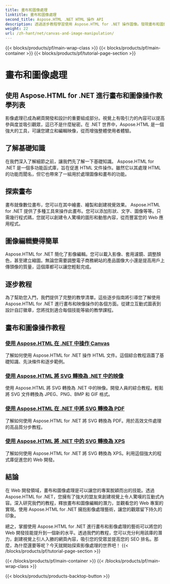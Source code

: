 ```yaml
---
title: 畫布和圖像處理
linktitle: 畫布和圖像處理
second_title: Aspose.HTML .NET HTML 操作 API
description: 透過逐步教程學習使用 Aspose.HTML for .NET 操作圖像。發現畫布和圖像編輯的力量。
weight: 22
url: /zh-hant/net/canvas-and-image-manipulation/
---
```


{{< blocks/products/pf/main-wrap-class >}}
{{< blocks/products/pf/main-container >}}
{{< blocks/products/pf/tutorial-page-section >}}

# 畫布和圖像處理


## 使用 Aspose.HTML for .NET 進行畫布和圖像操作教學列表

影像處理已成為網頁開發和設計的重要組成部分。視覺上有吸引力的內容可以提高參與度並吸引觀眾，這已不是什麼秘密。在 .NET 世界中，Aspose.HTML 是一個強大的工具，可讓您建立和編輯映像，從而增強整體使用者體驗。

## 了解基礎知識

在我們深入了解細節之前，讓我們先了解一下基礎知識。 Aspose.HTML for .NET 是一個多功能函式庫，旨在促進 HTML 文件操作。雖然它以其處理 HTML 的功能而聞名，但它也帶來了一組用於處理圖像和畫布的功能。

## 探索畫布

畫布就像數位畫布，您可以在其中繪畫、繪製和創建視覺效果。 Aspose.HTML for .NET 提供了多種工具來操作此畫布。您可以添加形狀、文字、圖像等等。只需幾行程式碼，您就可以創建令人驚嘆的圖形和動態內容，從而豐富您的 Web 應用程式。

## 圖像編輯變得簡單

Aspose.HTML for .NET 簡化了影像編輯。您可以載入影像、套用濾鏡、調整顏色，甚至建立縮圖。無論您需要調整電子商務網站的產品圖像大小還是提高用戶上傳頭像的質量，這個庫都可以讓您輕鬆完成。

## 逐步教程

為了幫助您入門，我們提供了完整的教學清單。這些逐步指南將引導您了解使用 Aspose.HTML for .NET 進行畫布和映像操作的各個方面。從建立互動式圖表到設計自訂徽章，您將找到適合每個技能等級的教學課程。

## 畫布和圖像操作教程
### [使用 Aspose.HTML 在 .NET 中操作 Canvas](./manipulating-canvas/)
了解如何使用 Aspose.HTML for .NET 操作 HTML 文件。這個綜合教程涵蓋了基礎知識、先決條件和逐步範例。
### [使用 Aspose.HTML 將 SVG 轉換為 .NET 中的映像](./convert-svg-to-image/)
使用 Aspose.HTML 將 SVG 轉換為 .NET 中的映像。開發人員的綜合教程。輕鬆將 SVG 文件轉換為 JPEG、PNG、BMP 和 GIF 格式。
### [使用 Aspose.HTML 在 .NET 中將 SVG 轉換為 PDF](./convert-svg-to-pdf/)
了解如何使用 Aspose.HTML for .NET 將 SVG 轉換為 PDF。用於高效文件處理的高品質分步教程。
### [使用 Aspose.HTML 將 .NET 中的 SVG 轉換為 XPS](./convert-svg-to-xps/)
了解如何使用 Aspose.HTML for .NET 將 SVG 轉換為 XPS。利用這個強大的程式庫促進您的 Web 開發。

## 結論

在 Web 開發領域，畫布和圖像處理是可以讓您的專案脫穎而出的技能。透過 Aspose.HTML for .NET，您擁有了強大的盟友來創建視覺上令人驚嘆的互動式內容。深入研究我們的教程，釋放畫布和圖像編輯的潛力，並觀看您的 Web 專案的實現。使用 Aspose.HTML for .NET 擁抱影像處理藝術，讓您的觀眾留下持久的印象。

總之，掌握使用 Aspose.HTML for .NET 進行畫布和影像處理的藝術可以將您的 Web 開發技能提升到一個新的水平。透過我們的教程，您可以充分利用該庫的潛力，創建視覺上引人入勝的網頁內容，吸引您的受眾並提高您的 SEO 排名。那麼，為什麼還要等呢？今天就開始探索影像處理的世界吧！
{{< /blocks/products/pf/tutorial-page-section >}}

{{< /blocks/products/pf/main-container >}}
{{< /blocks/products/pf/main-wrap-class >}}

{{< blocks/products/products-backtop-button >}}
